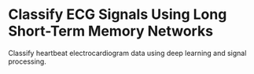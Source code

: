 # **Classify ECG Signals Using Long Short-Term Memory Networks**

Classify heartbeat electrocardiogram data using deep learning and signal processing.
